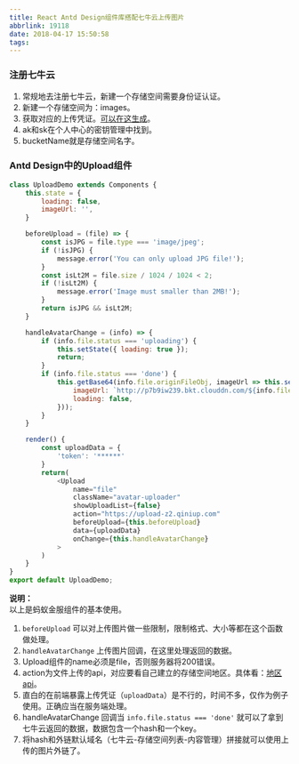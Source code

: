```yaml
---
title: React Antd Design组件库搭配七牛云上传图片
abbrlink: 19118
date: 2018-04-17 15:50:58
tags:
---
```

### 注册七牛云
1. 常规地去注册七牛云，新建一个存储空间需要身份证认证。
2. 新建一个存储空间为：images。
3. 获取对应的上传凭证。[可以在这生成](http://jsfiddle.net/b0zt725o/3/)。
4. ak和sk在个人中心的密钥管理中找到。
5. bucketName就是存储空间名字。
### Antd Design中的Upload组件
```javascript
class UploadDemo extends Components {
    this.state = {
        loading: false,
        imageUrl: '',
    }

    beforeUpload = (file) => {
        const isJPG = file.type === 'image/jpeg';
        if (!isJPG) {
            message.error('You can only upload JPG file!');
        }
        const isLt2M = file.size / 1024 / 1024 < 2;
        if (!isLt2M) {
            message.error('Image must smaller than 2MB!');
        }
        return isJPG && isLt2M;
    }

    handleAvatarChange = (info) => {
        if (info.file.status === 'uploading') {
            this.setState({ loading: true });
            return;
        }
        if (info.file.status === 'done') {
            this.getBase64(info.file.originFileObj, imageUrl => this.setState({
                imageUrl: `http://p7b9iw239.bkt.clouddn.com/${info.file.response.hash}`,
                loading: false,
            }));
        }
    }

    render() {
        const uploadData = {
            'token': '******'
        }
        return(
            <Upload
                name="file"
                className="avatar-uploader"
                showUploadList={false}
                action="https://upload-z2.qiniup.com"
                beforeUpload={this.beforeUpload}
                data={uploadData}
                onChange={this.handleAvatarChange}
            >
        )
    }
}
export default UploadDemo;
```
**说明：**  
以上是蚂蚁金服组件的基本使用。  
1. `beforeUpload` 可以对上传图片做一些限制，限制格式、大小等都在这个函数做处理。
2. `handleAvatarChange` 上传图片回调，在这里处理返回的数据。
3. Upload组件的name必须是file，否则服务器将200错误。
4. action为文件上传的api，对应要看自己建立的存储空间地区。具体看：[地区api](https://developer.qiniu.com/kodo/manual/1671/region-endpoint)。
5. 直白的在前端暴露上传凭证（`uploadData`）是不行的，时间不多，仅作为例子使用。正确应当在服务端处理。
6. handleAvatarChange 回调当 `info.file.status === 'done'` 就可以了拿到七牛云返回的数据，数据包含一个hash和一个key。  
7. 将hash和外链默认域名（七牛云-存储空间列表-内容管理）拼接就可以使用上传的图片外链了。